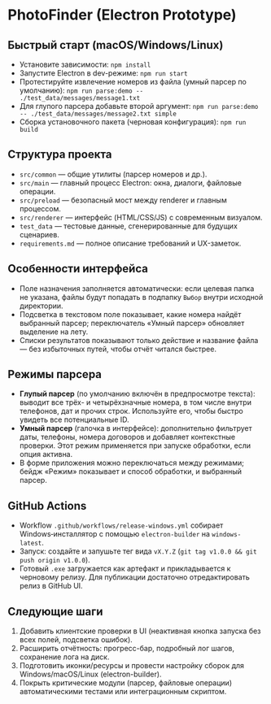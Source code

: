 # PhotoFinder (Electron Prototype)

## Быстрый старт (macOS/Windows/Linux)
- Установите зависимости: `npm install`
- Запустите Electron в dev-режиме: `npm run start`
- Протестируйте извлечение номеров из файла (умный парсер по умолчанию): `npm run parse:demo -- ./test_data/messages/message1.txt`
- Для глупого парсера добавьте второй аргумент: `npm run parse:demo -- ./test_data/messages/message2.txt simple`
- Сборка установочного пакета (черновая конфигурация): `npm run build`

## Структура проекта
- `src/common` — общие утилиты (парсер номеров и др.).
- `src/main` — главный процесс Electron: окна, диалоги, файловые операции.
- `src/preload` — безопасный мост между renderer и главным процессом.
- `src/renderer` — интерфейс (HTML/CSS/JS) с современным визуалом.
- `test_data` — тестовые данные, сгенерированные для будущих сценариев.
- `requirements.md` — полное описание требований и UX-заметок.

## Особенности интерфейса
- Поле назначения заполняется автоматически: если целевая папка не указана, файлы будут попадать в подпапку `Выбор` внутри исходной директории.
- Подсветка в текстовом поле показывает, какие номера найдёт выбранный парсер; переключатель «Умный парсер» обновляет выделение на лету.
- Списки результатов показывают только действие и название файла — без избыточных путей, чтобы отчёт читался быстрее.

## Режимы парсера
- **Глупый парсер** (по умолчанию включён в предпросмотре текста): выводит все трёх- и четырёхзначные номера, в том числе внутри телефонов, дат и прочих строк. Используйте его, чтобы быстро увидеть все потенциальные ID.
- **Умный парсер** (галочка в интерфейсе): дополнительно фильтрует даты, телефоны, номера договоров и добавляет контекстные проверки. Этот режим применяется при запуске обработки, если опция активна.
- В форме приложения можно переключаться между режимами; бейдж «Режим» показывает и способ обработки, и выбранный парсер.

## GitHub Actions
- Workflow `.github/workflows/release-windows.yml` собирает Windows‑инсталлятор с помощью `electron-builder` на `windows-latest`.
- Запуск: создайте и запушьте тег вида `vX.Y.Z` (`git tag v1.0.0 && git push origin v1.0.0`).
- Готовый `.exe` загружается как артефакт и прикладывается к черновому релизу. Для публикации достаточно отредактировать релиз в GitHub UI.

## Следующие шаги
1. Добавить клиентские проверки в UI (неактивная кнопка запуска без всех полей, подсветка ошибок).
2. Расширить отчётность: прогресс-бар, подробный лог шагов, сохранение лога на диск.
3. Подготовить иконки/ресурсы и провести настройку сборок для Windows/macOS/Linux (electron-builder).
4. Покрыть критические модули (парсер, файловые операции) автоматическими тестами или интеграционным скриптом.
